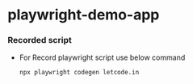 # playwright-demo-app

### Recorded script

- For Record playwright script use below command
  ```
  npx playwright codegen letcode.in
  ```
